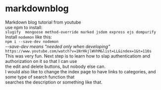 # markdownblog
Markdown blog tutorial from youtube  
use npm to install:  
`slugify  mongoose method-override marked jsdom express ejs dompurify`  
Install `nodemon` like this:  
`npm i --save-dev nodemon`  
_--save-dev means "needed only when developing"_   
`https://www.youtube.com/watch?v=1NrHkjlWVhM&list=LL&index=1&t=116s`  
This was very fun. Next step is to learn how to slap authenticatiom and authorization on it so that I can use  
the edit and delete buttons, but nobody else can.  
I would also like to change the index page to have links to categories, and some type of search function that  
searches the description or something like that.  

